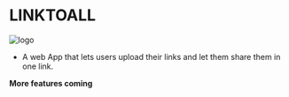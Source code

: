 # LINKTOALL

![logo](https://res.cloudinary.com/dr5nmuou0/image/upload/v1690045358/randoms/logo_equxxx.png)

- A web App that lets users upload their links and let them share them in one link.

**More features coming**

